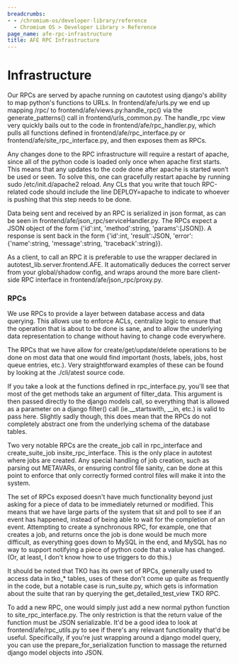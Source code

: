 ```yaml
---
breadcrumbs:
- - /chromium-os/developer-library/reference
  - Chromium OS > Developer Library > Reference
page_name: afe-rpc-infrastructure
title: AFE RPC Infrastructure
---
```


# Infrastructure

Our RPCs are served by apache running on cautotest using django's ability to map
python's functions to URLs. In frontend/afe/urls.py we end up mapping /rpc/ to
frontend/afe/views.py:handle_rpc() via the generate_patterns() call in
frontend/urls_common.py. The handle_rpc view very quickly bails out to the code
in frontend/afe/rpc_handler.py, which pulls all functions defined in
frontend/afe/rpc_interface.py or frontend/afe/site_rpc_interface.py, and then
exposes them as RPCs.

Any changes done to the RPC infrastructure will require a restart of apache,
since all of the python code is loaded only once when apache first starts. This
means that any updates to the code done after apache is started won’t be used or
seen. To solve this, one can gracefully restart apache by running sudo
/etc/init.d/apache2 reload. Any CLs that you write that touch RPC-related code
should include the line DEPLOY=apache to indicate to whoever is pushing that
this step needs to be done.

Data being sent and received by an RPC is serialized in json format, as can be
seen in frontend/afe/json_rpc/serviceHandler.py. The RPCs expect a JSON object
of the form {'id':int, 'method':string, 'params':\[JSON\]}. A response is sent
back in the form {'id':int, 'result':JSON, 'error':{'name':string,
'message':string, 'traceback':string}}.

As a client, to call an RPC it is preferable to use the wrapper declared in
autotest_lib.server.frontend.AFE. It automatically deduces the correct server
from your global/shadow config, and wraps around the more bare client-side RPC
interface in frontend/afe/json_rpc/proxy.py.

### RPCs

We use RPCs to provide a layer between database access and data querying. This
allows use to enforce ACLs, centralize logic to ensure that the operation that
is about to be done is sane, and to allow the underlying data representation to
change without having to change code everywhere.

The RPCs that we have allow for create/get/update/delete operations to be done
on most data that one would find important (hosts, labels, jobs, host queue
entries, etc.). Very straightforward examples of these can be found by looking
at the ./cli/atest source code.

If you take a look at the functions defined in rpc_interface.py, you'll see that
most of the get methods take an argument of filter_data. This argument is then
passed directly to the django models call, so everything that is allowed as a
parameter on a django filter() call (ie.__startswith, __in, etc.) is valid to
pass here. Slightly sadly though, this does mean that the RPCs do not completely
abstract one from the underlying schema of the database tables.

Two very notable RPCs are the create_job call in rpc_interface and
create_suite_job insite_rpc_interface. This is the only place in autotest where
jobs are created. Any special handling of job creation, such as parsing out
METAVARs, or ensuring control file sanity, can be done at this point to enforce
that only correctly formed control files will make it into the system.

The set of RPCs exposed doesn't have much functionality beyond just asking for a
piece of data to be immediately returned or modified. This means that we have
large parts of the system that sit and poll to see if an event has happened,
instead of being able to wait for the completion of an event. Attempting to
create a synchronous RPC, for example, one that creates a job, and returns once
the job is done would be much more difficult, as everything goes down to MySQL
in the end, and MySQL has no way to support notifying a piece of python code
that a value has changed. (Or, at least, I don't know how to use triggers to do
this.)

It should be noted that TKO has its own set of RPCs, generally used to access
data in tko_\* tables, uses of these don't come up quite as frequently in the
code, but a notable case is run_suite.py, which gets is information about the
suite that ran by querying the get_detailed_test_view TKO RPC.

To add a new RPC, one would simply just add a new normal python function to
site_rpc_interface.py. The only restriction is that the return value of the
function must be JSON serializable. It'd be a good idea to look at
frontend/afe/rpc_utils.py to see if there's any relevant functionality that'd be
useful. Specifically, if you're just wrapping around a django model query, you
can use the prepare_for_serialization function to massage the returned django
model objects into JSON.
